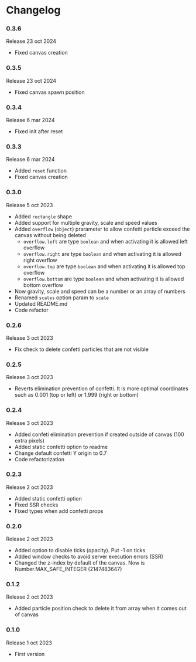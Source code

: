 # Changelog

### 0.3.6

Release 23 oct 2024

  * Fixed canvas creation

### 0.3.5

Release 23 oct 2024

  * Fixed canvas spawn position

### 0.3.4

Release 6 mar 2024

  * Fixed init after reset

### 0.3.3

Release 6 mar 2024

  * Added `reset` function
  * Fixed canvas creation

### 0.3.0

Release 5 oct 2023

  * Added `rectangle` shape
  * Added support for multiple gravity, scale and speed values
  * Added `overflow` (`object`) prarameter to allow confetti particle exceed the canvas without being deleted
    * `overflow.left` are type `boolean` and when activating it is allowed left overflow
    * `overflow.right` are type `boolean` and when activating it is allowed right overflow
    * `overflow.top` are type `boolean` and when activating it is allowed top overflow
    * `overflow.bottom` are type `boolean` and when activating it is allowed bottom overflow
  * Now gravity, scale and speed can be a number or an array of numbers
  * Renamed `scales` option param to `scale`
  * Updated README.md
  * Code refactor

### 0.2.6

Release 3 oct 2023

  * Fix check to delete confetti particles that are not visible

### 0.2.5

Release 3 oct 2023

  * Reverts elimination prevention of confetti. It is more optimal coordinates such as 0.001 (top or left) or 1.999 (right or bottom)

### 0.2.4

Release 3 oct 2023

  * Added confeti elimination prevention if created outside of canvas (100 extra pixels)
  * Added static confetti option to readme
  * Change default confetti Y origin to 0.7
  * Code refactorization

### 0.2.3

Release 2 oct 2023

  * Added static confetti option
  * Fixed SSR checks
  * Fixed types when add confetti props

### 0.2.0

Release 2 oct 2023

  * Added option to disable ticks (opacity). Put -1 on ticks
  * Added window checks to avoid server execution errors (SSR)
  * Changed the z-index by default of the canvas. Now is Number.MAX_SAFE_INTEGER (2147483647)

### 0.1.2

Release 2 oct 2023

  * Added particle position check to delete it from array when it comes out of canvas

### 0.1.0

Release 1 oct 2023

  * First version
